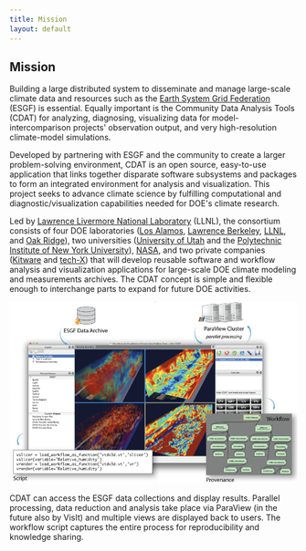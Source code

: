 ```yaml
---
title: Mission
layout: default
---
```


## Mission
Building a large distributed system to disseminate and manage large-scale
climate data and resources such as the [Earth System Grid Federation][esgf]
(ESGF) is essential. Equally important is the Community
Data Analysis Tools (CDAT) for analyzing, diagnosing, visualizing data for
model-intercomparison projects' observation output, and very high-resolution
climate-model simulations.

Developed by partnering with ESGF and the community to create a larger
problem-solving environment, CDAT is an open source, easy-to-use application
that links together disparate software subsystems and packages to form an
integrated environment for analysis and visualization. This project seeks to
advance climate science by fulfilling computational and diagnostic/visualization
capabilities needed for DOE's climate research.

Led by [Lawrence Livermore National Laboratory][LLNL] (LLNL), the consortium
consists of four DOE laboratories ([Los Alamos][LANL],
[Lawrence Berkeley][LBNL], [LLNL], and [Oak Ridge][ORNL]), two universities
([University of Utah][utah] and the
[Polytechnic Institute of New York University][nyu-poly]), [NASA], and two
private companies ([Kitware] and [tech-X]) that will develop reusable software
and workflow analysis and visualization applications for large-scale DOE climate
modeling and measurements archives. The CDAT concept is simple and flexible
enough to interchange parts to expand for future DOE activities.

![CDAT Concept][]

CDAT can access the ESGF data collections and display results. Parallel
processing, data reduction and analysis take place via ParaView (in the future
also by VisIt) and multiple views are displayed back to users. The workflow
script captures the entire process for reproducibility and knowledge sharing.

[esgf]: http://esgf.org/
[llnl]:     http://llnl.gov/
[lanl]:     http://lanl.gov/
[lbnl]:     http://lbnl.gov/
[ornl]:     http://ornl.gov/
[utah]:     http://utah.edu/
[nyu-poly]: http://poly.edu/
[nasa]:     http://nasa.gov/
[kitware]:  http://kitware.com/
[tech-x]:   http://txcorp.com/

[CDAT concept]: /images/uv-cdat-concept.png
